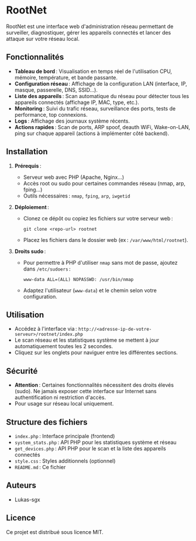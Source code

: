 # RootNet

RootNet est une interface web d'administration réseau permettant de surveiller, diagnostiquer, gérer les appareils connectés et lancer des attaque sur votre réseau local.

## Fonctionnalités

- **Tableau de bord** : Visualisation en temps réel de l'utilisation CPU, mémoire, température, et bande passante.
- **Configuration réseau** : Affichage de la configuration LAN (interface, IP, masque, passerelle, DNS, SSID…).
- **Liste des appareils** : Scan automatique du réseau pour détecter tous les appareils connectés (affichage IP, MAC, type, etc.).
- **Monitoring** : Suivi du trafic réseau, surveillance des ports, tests de performance, top connexions.
- **Logs** : Affichage des journaux système récents.
- **Actions rapides** : Scan de ports, ARP spoof, deauth WiFi, Wake-on-LAN, ping sur chaque appareil (actions à implémenter côté backend).

## Installation

1. **Prérequis** :
   - Serveur web avec PHP (Apache, Nginx…)
   - Accès root ou sudo pour certaines commandes réseau (nmap, arp, fping…)
   - Outils nécessaires : `nmap`, `fping`, `arp`, `iwgetid`

2. **Déploiement** :
   - Clonez ce dépôt ou copiez les fichiers sur votre serveur web :
     ```
     git clone <repo-url> rootnet
     ```
   - Placez les fichiers dans le dossier web (ex : `/var/www/html/rootnet`).

3. **Droits sudo** :
   - Pour permettre à PHP d'utiliser `nmap` sans mot de passe, ajoutez dans `/etc/sudoers` :
     ```
     www-data ALL=(ALL) NOPASSWD: /usr/bin/nmap
     ```
   - Adaptez l'utilisateur (`www-data`) et le chemin selon votre configuration.

## Utilisation

- Accédez à l'interface via : `http://<adresse-ip-de-votre-serveur>/rootnet/index.php`
- Le scan réseau et les statistiques système se mettent à jour automatiquement toutes les 2 secondes.
- Cliquez sur les onglets pour naviguer entre les différentes sections.

## Sécurité

- **Attention** : Certaines fonctionnalités nécessitent des droits élevés (sudo). Ne jamais exposer cette interface sur Internet sans authentification ni restriction d'accès.
- Pour usage sur réseau local uniquement.

## Structure des fichiers

- `index.php` : Interface principale (frontend)
- `system_stats.php` : API PHP pour les statistiques système et réseau
- `get_devices.php` : API PHP pour le scan et la liste des appareils connectés
- `style.css` : Styles additionnels (optionnel)
- `README.md` : Ce fichier

## Auteurs

- Lukas-sgx

## Licence

Ce projet est distribué sous licence MIT.